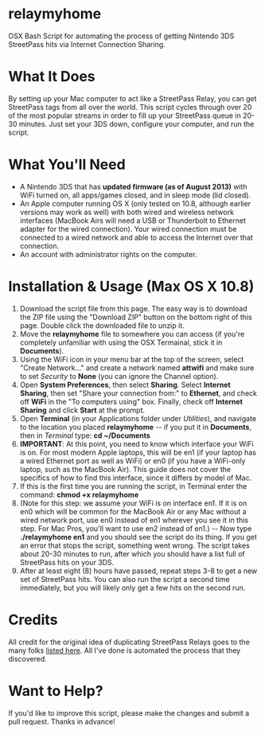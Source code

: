 relaymyhome
===========
OSX Bash Script for automating the process of getting Nintendo 3DS StreetPass hits via Internet Connection Sharing.

What It Does
============
By setting up your Mac computer to act like a StreetPass Relay, you can get StreetPass tags from all over the world. This script cycles through over 20 of the most popular streams in order to fill up your StreetPass queue in 20-30 minutes. Just set your 3DS down, configure your computer, and run the script.

What You'll Need
================
* A Nintendo 3DS that has **updated firmware (as of August 2013)** with WiFi turned on, all apps/games closed, and in sleep mode (lid closed).
* An Apple computer running OS X (only tested on 10.8, although earlier versions may work as well) with both wired and wireless network interfaces (MacBook Airs will need a USB or Thunderbolt to Ethernet adapter for the wired connection). Your wired connection must be connected to a wired network and able to access the Internet over that connection.
* An account with administrator rights on the computer.

Installation & Usage (Max OS X 10.8)
====================================
1. Download the script file from this page. The easy way is to download the ZIP file using the "Download ZIP" button on the bottom right of this page. Double click the downloaded file to unzip it.
2. Move the **relaymyhome** file to somewhere you can access (if you're completely unfamiliar with using the OSX Termainal, stick it in **Documents**).
3. Using the WiFi icon in your menu bar at the top of the screen, select "Create Network..." and create a network named **attwifi** and make sure to set *Security* to **None** (you can ignore the Channel option).
4. Open **System Preferences**, then select **Sharing**. Select **Internet Sharing**, then set "Share your connection from:" to **Ethernet**, and check off **WiFi** in the "To computers using" box. Finally, check off **Internet Sharing** and click **Start** at the prompt.
5. Open **Terminal** (in your Applications folder under *Utilities*), and navigate to the location you placed **relaymyhome** -- if you put it in **Documents**, then in *Terminal* type: **cd ~/Documents**
6. **IMPORTANT**: At this point, you need to know which interface your WiFi is on. For most modern Apple laptops, this will be en1 (if your laptop has a wired Ethernet port as well as WiFi) or en0 (if you have a WiFi-only laptop, such as the MacBook Air). This guide does not cover the specifics of how to find this interface, since it differs by model of Mac.
7. If this is the first time you are running the script, in Terminal enter the command: **chmod +x relaymyhome**
8. (Note for this step: we assume your WiFi is on interface en1. If it is on en0 which will be common for the MacBook Air or any Mac without a wired network port, use en0 instead of en1 wherever you see it in this step. For Mac Pros, you'll want to use en2 instead of en1.) -- Now type **./relaymyhome en1** and you should see the script do its thing. If you get an error that stops the script, something went wrong. The script takes about 20-30 minutes to run, after which you should have a list full of StreetPass hits on your 3DS.
9. After at least eight (8) hours have passed, repeat steps 3-8 to get a new set of StreetPass hits. You can also run the script a second time immediately, but you will likely only get a few hits on the second run.

Credits
=======
All credit for the original idea of duplicating StreetPass Relays goes to the many folks [listed here](https://docs.google.com/spreadsheet/lv?key=0AvvH5W4E2lIwdEFCUkxrM085ZGp0UkZlenp6SkJablE&f=true&noheader=true&gid=0). All I've done is automated the process that they discovered.

Want to Help?
=============
If you'd like to improve this script, please make the changes and submit a pull request. Thanks in advance!
